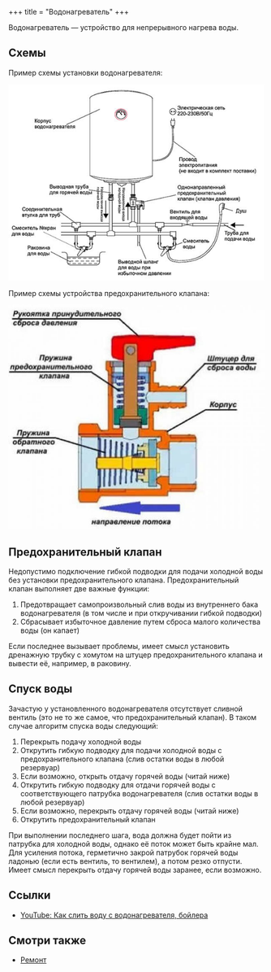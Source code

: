 +++
title = "Водонагреватель"
+++

Водонагреватель — устройство для непрерывного нагрева воды.

## Схемы

Пример схемы установки водонагревателя:

![Пример схемы установки водонагревателя](Пример_схемы_установки_водонагревателя.jpg)

Пример схемы устройства предохранительного клапана:

![Пример схемы устройства предохранительного клапана](Пример_схемы_устройства_предохранительного_клапана.jpg)

## Предохранительный клапан

Недопустимо подключение гибкой подводки для подачи холодной воды без установки предохранительного клапана. Предохранительный клапан выполняет две важные функции:

1. Предотвращает самопроизвольный слив воды из внутреннего бака водонагревателя (в том числе и при откручивании гибкой подводки)
2. Сбрасывает избыточное давление путем сброса малого количества воды (он капает)

Если последнее вызывает проблемы, имеет смысл установить дренажную трубку с хомутом на штуцер предохранительного клапана и вывести её, например, в раковину.

## Спуск воды

Зачастую у установленного водонагревателя отсутствует сливной вентиль (это не то же самое, что предохранительный клапан). В таком случае алгоритм спуска воды следующий:

1. Перекрыть подачу холодной воды
2. Открутить гибкую подводку для подачи холодной воды с предохранительного клапана (слив остатки воды в любой резервуар)
3. Если возможно, открыть отдачу горячей воды (читай ниже)
4. Открутить гибкую подводку для отдачи горячей воды с соответствующего патрубка водонагревателя (слив остатки воды в любой резервуар)
5. Если возможно, перекрыть отдачу горячей воды (читай ниже)
6. Открутить предохранительный клапан

При выполнении последнего шага, вода должна будет пойти из патрубка для холодной воды, однако её поток может быть крайне мал. Для усиления потока, герметично закрой патрубок горячей воды ладонью (если есть вентиль, то вентилем), а потом резко отпусти. Имеет смысл перекрыть отдачу горячей воды заранее, если возможно.

## Ссылки

- [YouTube: Как слить воду с водонагревателя, бойлера](https://www.youtube.com/watch?v=MlFSoOHmIfM)

## Смотри также

- [Ремонт](@/notes/Ремонт.md)
